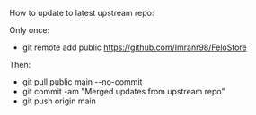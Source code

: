 How to update to latest upstream repo:

Only once:

- git remote add public https://github.com/Imranr98/FeloStore

Then:

- git pull public main --no-commit
- git commit -am "Merged updates from upstream repo"
- git push origin main
